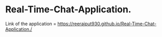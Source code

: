 # Real-Time-Chat-Application.

Link of the application = https://reerajput930.github.io/Real-Time-Chat-Application./


